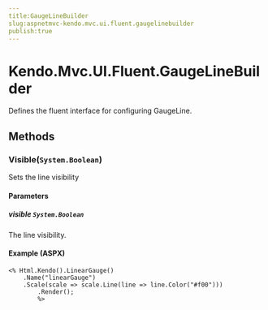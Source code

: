 ```yaml
---
title:GaugeLineBuilder
slug:aspnetmvc-kendo.mvc.ui.fluent.gaugelinebuilder
publish:true
---
```


# Kendo.Mvc.UI.Fluent.GaugeLineBuilder
Defines the fluent interface for configuring GaugeLine.



## Methods

### Visible(`System.Boolean`)
Sets the line visibility


#### Parameters

##### visible `System.Boolean`
The line visibility.




#### Example (ASPX)
    <% Html.Kendo().LinearGauge()
        .Name("linearGauge")
        .Scale(scale => scale.Line(line => line.Color("#f00")))
            .Render();
            %>



